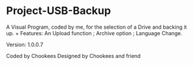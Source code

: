 # Project-USB-Backup
A Visual Program, coded by me, for the selection of a Drive and backing it up.
+
Features: An Upload function ; Archive option ; Language Change.

Version: 1.0.0.7

Coded by Chookees
Designed by Chookees and friend

